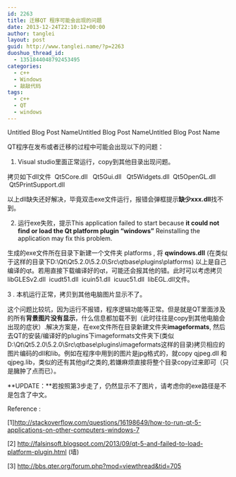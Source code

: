 ```yaml
---
id: 2263
title: 迁移QT 程序可能会出现的问题
date: 2013-12-24T22:10:12+00:00
author: tanglei
layout: post
guid: http://www.tanglei.name/?p=2263
duoshuo_thread_id:
  - 1351844048792453495
categories:
  - c++
  - Windows
  - 敲敲代码
tags:
  - c++
  - QT
  - windows
---
```

Untitled Blog Post NameUntitled Blog Post NameUntitled Blog Post Name

QT程序在发布或者迁移的过程中可能会出现以下的问题：

1. Visual studio里面正常运行，copy到其他目录出现问题。

拷贝如下dll文件  Qt5Core.dll   Qt5Gui.dll   Qt5Widgets.dll  Qt5OpenGL.dll  Qt5PrintSupport.dll

以上dll缺失还好解决，毕竟双击exe文件运行，报错会弹框提示**缺少xxx.dll**找不到。

2. 运行exe失败，提示This application failed to start because **it could not find or load the Qt platform plugin &#8220;windows&#8221;** Reinstalling the application may fix this problem.

生成的exe文件所在目录下新建一个文件夹 platforms , 将 **qwindows.dll** (在类似于这样的目录下D:\Qt\Qt5.2.0\5.2.0\Src\qtbase\plugins\platforms) 以上是自己编译的qt。若用直接下载编译好的qt，可能还会报其他的错。此时可以考虑拷贝libGLESv2.dll  icudt51.dll  icuin51.dll  icuuc51.dll  libEGL.dll文件。

3 . 本机运行正常，拷贝到其他电脑图片显示不了。

这个问题比较坑，因为运行不报错，程序逻辑功能等正常。但是就是QT里面涉及的所有**背景图片没有显示**，什么信息都加载不到（此时往往是copy到其他电脑会出现的症状）.解决方案是，在exe文件所在目录新建文件夹**imageformats**, 然后去QT的安装/编译好的plugins下imageformats文件夹下(类似D:\Qt\Qt5.2.0\5.2.0\Src\qtbase\plugins\imageformats这样的目录)拷贝相应的图片编码的dll和lib。例如在程序中用到的图片是jpg格式的，就copy qjpeg.dll 和qjpeg.lib，类似的还有其他gif之类的,若嫌麻烦直接将整个目录copy过来即可（只是臃肿了点而已）。

**UPDATE：**若按照第3步走了，仍然显示不了图片，请考虑你的exe路径是不是包含了中文。

Reference :

[1]http://stackoverflow.com/questions/16198649/how-to-run-qt-5-applications-on-other-computers-windows-7

[2] http://falsinsoft.blogspot.com/2013/09/qt-5-and-failed-to-load-platform-plugin.html (墙)

[3] http://bbs.qter.org/forum.php?mod=viewthread&tid=705
